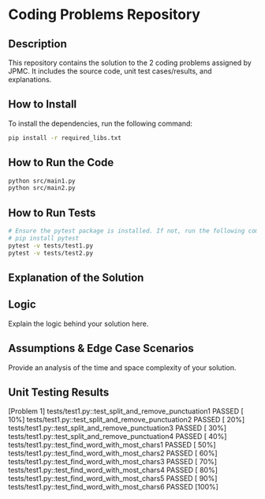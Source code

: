 # Coding Problems Repository

## Description
This repository contains the solution to the 2 coding problems assigned by JPMC. It includes the source code, unit test cases/results, and explanations.


## How to Install

To install the dependencies, run the following command:

```bash
pip install -r required_libs.txt
```

## How to Run the Code
```bash
python src/main1.py
python src/main2.py
```

## How to Run Tests
```bash
# Ensure the pytest package is installed. If not, run the following command:
# pip install pytest
pytest -v tests/test1.py
pytest -v tests/test2.py
```



## Explanation of the Solution

## Logic
Explain the logic behind your solution here.

## Assumptions & Edge Case Scenarios
Provide an analysis of the time and space complexity of your solution.

## Unit Testing Results
[Problem 1]
tests/test1.py::test_split_and_remove_punctuation1 PASSED                                                        [ 10%]
tests/test1.py::test_split_and_remove_punctuation2 PASSED                                                        [ 20%]
tests/test1.py::test_split_and_remove_punctuation3 PASSED                                                        [ 30%]
tests/test1.py::test_split_and_remove_punctuation4 PASSED                                                        [ 40%]
tests/test1.py::test_find_word_with_most_chars1 PASSED                                                           [ 50%]
tests/test1.py::test_find_word_with_most_chars2 PASSED                                                           [ 60%]
tests/test1.py::test_find_word_with_most_chars3 PASSED                                                           [ 70%]
tests/test1.py::test_find_word_with_most_chars4 PASSED                                                           [ 80%]
tests/test1.py::test_find_word_with_most_chars5 PASSED                                                           [ 90%]
tests/test1.py::test_find_word_with_most_chars6 PASSED                                                           [100%]

